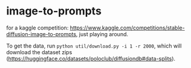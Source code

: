 # image-to-prompts

for a kaggle competition: https://www.kaggle.com/competitions/stable-diffusion-image-to-prompts, just playing around.

To get the data, run `python util/download.py -i 1 -r 2000`, which will download the dataset zips (https://huggingface.co/datasets/poloclub/diffusiondb#data-splits).

